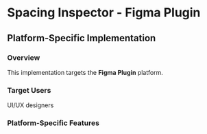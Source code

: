 # Spacing Inspector - Figma Plugin

## Platform-Specific Implementation

### Overview
This implementation targets the **Figma Plugin** platform.

### Target Users
UI/UX designers

### Platform-Specific Features
